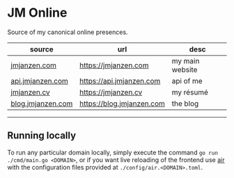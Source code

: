 # JM Online

Source of my canonical online presences.

|source|url|desc|
|---|---|---|
|[jmjanzen.com](./domains/jmjanzen.com)|https://jmjanzen.com|my main website|
|[api.jmjanzen.com](./domains/api.jmjanzen.com)|https://api.jmjanzen.com|api of me|
|[jmjanzen.cv](./domains/jmjanzen.cv)|https://jmjanzen.cv|my résumé|
|[blog.jmjanzen.com](./domains/blog.jmjanzen.com)|https://blog.jmjanzen.com|the blog|

---

## Running locally

To run any particular domain locally, simply execute the command `go run ./cmd/main.go <DOMAIN>`, or if you want live reloading of the frontend use [air](github.com/air-verse/air) with the configuration files provided at `./config/air.<DOMAIN>.toml`.
